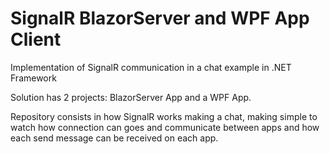 # SignalR BlazorServer and WPF App Client

Implementation of SignalR communication in a chat example in .NET Framework

Solution has 2 projects: BlazorServer App and a WPF App.

Repository consists in how SignalR works making a chat, making simple to watch how connection can goes and communicate between apps and how each send message can be received on each app.
